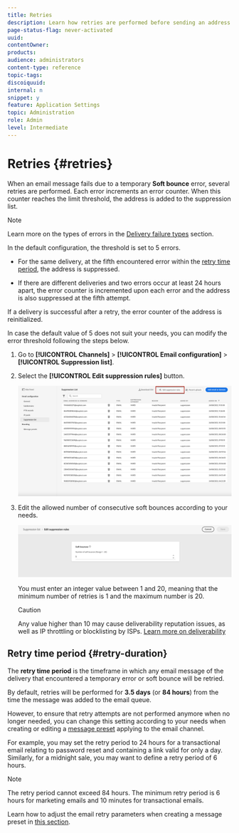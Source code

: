 ```yaml
---
title: Retries
description: Learn how retries are performed before sending an address to the suppression list
page-status-flag: never-activated
uuid: 
contentOwner:
products:
audience: administrators
content-type: reference
topic-tags: 
discoiquuid:
internal: n
snippet: y
feature: Application Settings
topic: Administration
role: Admin
level: Intermediate
---
```


# Retries {#retries}

When an email message fails due to a temporary **Soft bounce** error, several retries are performed. Each error increments an error counter. When this counter reaches the limit threshold, the address is added to the suppression list.

>[!NOTE]
>
>Learn more on the types of errors in the [Delivery failure types](../suppression-list.md#delivery-failures) section.

In the default configuration, the threshold is set to 5 errors.

* For the same delivery, at the fifth encountered error within the [retry time period](#retry-duration), the address is suppressed.

* If there are different deliveries and two errors occur at least 24 hours apart, the error counter is incremented upon each error and the address is also suppressed at the fifth attempt.

If a delivery is successful after a retry, the error counter of the address is reinitialized.

In case the default value of 5 does not suit your needs, you can modify the error threshold following the steps below.

1. Go to **[!UICONTROL Channels]** > **[!UICONTROL Email configuration]** > **[!UICONTROL Suppression list]**.

1. Select the **[!UICONTROL Edit suppression rules]** button.

    ![](../assets/suppression-list-edit-retries.png)

1. Edit the allowed number of consecutive soft bounces according to your needs.

    ![](../assets/suppression-list-edit-soft-bounces.png)

    You must enter an integer value between 1 and 20, meaning that the minimum number of retries is 1 and the maximum number is 20.

    >[!CAUTION]
    >
    >Any value higher than 10 may cause deliverability reputation issues, as well as IP throttling or blocklisting by ISPs. [Learn more on deliverability](../deliverability.md)

<!--![](../assets/retries-edition.png)-->

<!--The minimum delay between retries and the maximum number of retries to be performed are based on how well an IP is performing, both historically and currently, at a given domain.-->

## Retry time period {#retry-duration}

The **retry time period** is the timeframe in which any email message of the delivery that encountered a temporary error or soft bounce will be retried.

By default, retries will be performed for **3.5 days** (or **84 hours**) from the time the message was added to the email queue.

However, to ensure that retry attempts are not performed anymore when no longer needed, you can change this setting according to your needs when creating or editing a [message preset](message-presets.md) applying to the email channel.

For example, you may set the retry period to 24 hours for a transactional email relating to password reset and containing a link valid for only a day. Similarly, for a midnight sale, you may want to define a retry period of 6 hours.

>[!NOTE]
>
>The retry period cannot exceed 84 hours. The minimum retry period is 6 hours for marketing emails and 10 minutes for transactional emails.

Learn how to adjust the email retry parameters when creating a message preset in [this section](message-presets.md#create-message-preset).

<!--After 3.5 days, any message in the retry queue will be removed from the queue and sent back as a bounce.-->

<!--Once a message has been in the retry queue for a maximum of 3.5 days and has failed to deliver, it will time out and its status will be updated to Failed??-->
